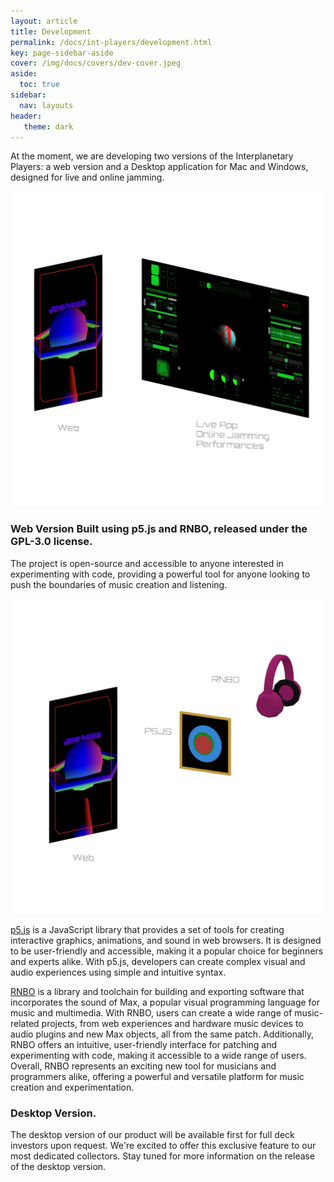 ```yaml
---
layout: article
title: Development
permalink: /docs/int-players/development.html
key: page-sidebar-aside
cover: /img/docs/covers/dev-cover.jpeg
aside:
  toc: true
sidebar:
  nav: layouts
header:
   theme: dark
---
```


At the moment, we are developing two versions of the Interplanetary Players: a web version and a Desktop application for Mac and Windows, designed for live and online jamming.

![Image](/img/docs/int-players/03_int-development.png "Web Player Development")



### Web Version Built using p5.js and RNBO, released under the GPL-3.0 license.
The project is open-source and accessible to anyone interested in experimenting with code, providing a powerful tool for anyone looking to push the boundaries of music creation and listening.

![Image](/img/docs/int-players/02_web-player.png "Web Player Development")

<a href="https://p5js.org" target="_blank">p5.js</a> is a JavaScript library that provides a set of tools for creating interactive graphics, animations, and sound in web browsers. It is designed to be user-friendly and accessible, making it a popular choice for beginners and experts alike. With p5.js, developers can create complex visual and audio experiences using simple and intuitive syntax.

<a href="https://rnbo.cycling74.com" target="_blank">RNBO</a>  is a library and toolchain for building and exporting software that incorporates the sound of Max, a popular visual programming language for music and multimedia. With RNBO, users can create a wide range of music-related projects, from web experiences and hardware music devices to audio plugins and new Max objects, all from the same patch.
Additionally, RNBO offers an intuitive, user-friendly interface for patching and experimenting with code, making it accessible to a wide range of users. Overall, RNBO represents an exciting new tool for musicians and programmers alike, offering a powerful and versatile platform for music creation and experimentation.

### Desktop Version.
The desktop version of our product will be available first for full deck investors upon request. We're excited to offer this exclusive feature to our most dedicated collectors. Stay tuned for more information on the release of the desktop version. 